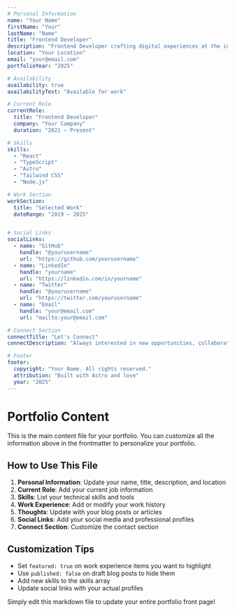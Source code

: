 ```yaml
---
# Personal Information
name: "Your Name"
firstName: "Your"
lastName: "Name"
title: "Frontend Developer"
description: "Frontend Developer crafting digital experiences at the intersection of design, technology, and user experience."
location: "Your Location"
email: "your@email.com"
portfolioYear: "2025"

# Availability
availability: true
availabilityText: "Available for work"

# Current Role
currentRole:
  title: "Frontend Developer"
  company: "Your Company"
  duration: "2021 — Present"

# Skills
skills:
  - "React"
  - "TypeScript"
  - "Astro"
  - "Tailwind CSS"
  - "Node.js"

# Work Section
workSection:
  title: "Selected Work"
  dateRange: "2019 — 2025"


# Social Links
socialLinks:
  - name: "GitHub"
    handle: "@yourusername"
    url: "https://github.com/yourusername"
  - name: "LinkedIn"
    handle: "yourname"
    url: "https://linkedin.com/in/yourname"
  - name: "Twitter"
    handle: "@yourusername"
    url: "https://twitter.com/yourusername"
  - name: "Email"
    handle: "your@email.com"
    url: "mailto:your@email.com"

# Connect Section
connectTitle: "Let's Connect"
connectDescription: "Always interested in new opportunities, collaborations, and conversations about technology and design."

# Footer
footer:
  copyright: "Your Name. All rights reserved."
  attribution: "Built with Astro and love"
  year: "2025"
---
```


# Portfolio Content

This is the main content file for your portfolio. You can customize all the information above in the frontmatter to personalize your portfolio.

## How to Use This File

1. **Personal Information**: Update your name, title, description, and location
2. **Current Role**: Add your current job information
3. **Skills**: List your technical skills and tools
4. **Work Experience**: Add or modify your work history
5. **Thoughts**: Update with your blog posts or articles
6. **Social Links**: Add your social media and professional profiles
7. **Connect Section**: Customize the contact section

## Customization Tips

- Set `featured: true` on work experience items you want to highlight
- Use `published: false` on draft blog posts to hide them
- Add new skills to the skills array
- Update social links with your actual profiles

Simply edit this markdown file to update your entire portfolio front page!